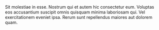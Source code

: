 Sit molestiae in esse.
Nostrum qui et autem hic consectetur eum.
Voluptas eos accusantium suscipit omnis quisquam minima laboriosam qui.
Vel exercitationem eveniet ipsa.
Rerum sunt repellendus maiores aut dolorem quam.